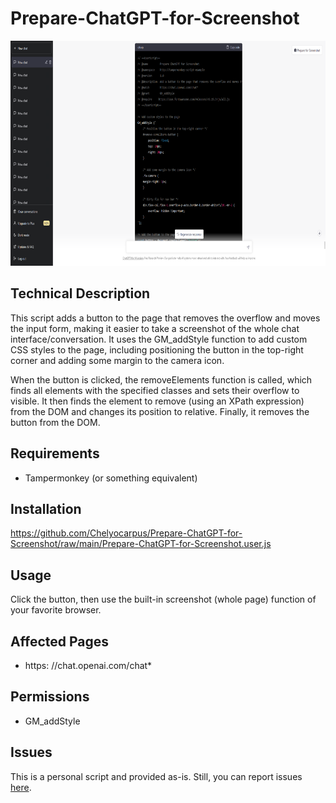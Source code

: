# Prepare-ChatGPT-for-Screenshot
<p align="center">
<img src="GitHub/chatgpt-button-example.png" width="640" height="360">
  </p>

## Technical Description
This script adds a button to the page that removes the overflow and moves the input form, making it easier to take a screenshot of the whole chat interface/conversation. It uses the GM_addStyle function to add custom CSS styles to the page, including positioning the button in the top-right corner and adding some margin to the camera icon.

When the button is clicked, the removeElements function is called, which finds all elements with the specified classes and sets their overflow to visible. It then finds the element to remove (using an XPath expression) from the DOM and changes its position to relative. Finally, it removes the button from the DOM.

## Requirements
* Tampermonkey (or something equivalent)

## Installation
https://github.com/Chelyocarpus/Prepare-ChatGPT-for-Screenshot/raw/main/Prepare-ChatGPT-for-Screenshot.user.js

## Usage
Click the button, then use the built-in screenshot (whole page) function of your favorite browser.

## Affected Pages
* https: //chat.openai.com/chat*

## Permissions
* GM_addStyle

## Issues
This is a personal script and provided as-is. Still, you can report issues [here](https://github.com/Chelyocarpus/Prepare-ChatGPT-for-Screenshot/issues).
